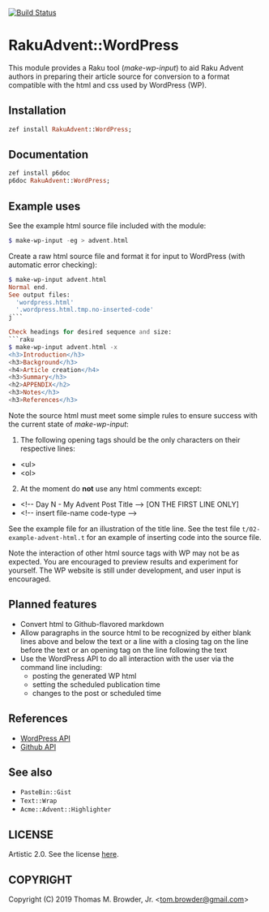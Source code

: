 [![Build Status](https://travis-ci.org/tbrowder/RakuAdvent-WordPress.svg?branch=master)](https://travis-ci.org/tbrowder/RakuAdvent-WordPress)

# RakuAdvent::WordPress

This module provides a Raku tool (*make-wp-input*) to aid Raku Advent
authors in preparing their article source for conversion to a format
compatible with the html and css used by WordPress (WP).

## Installation
```raku
zef install RakuAdvent::WordPress;
```
## Documentation
```raku
zef install p6doc
p6doc RakuAdvent::WordPress;
```
## Example uses

See the example html source file included with
the module:
```raku
$ make-wp-input -eg > advent.html
```

Create a raw html source file and format it
for input to WordPress (with automatic error checking):
```raku
$ make-wp-input advent.html
Normal end.
See output files:
  'wordpress.html'
  '.wordpress.html.tmp.no-inserted-code'
j```

Check headings for desired sequence and size:
```raku
$ make-wp-input advent.html -x
<h3>Introduction</h3>
<h3>Background</h3>
<h4>Article creation</h4>
<h3>Summary</h3>
<h2>APPENDIX</h2>
<h3>Notes</h3>
<h3>References</h3>
```

Note the source html must meet some simple rules
to ensure success with the current state of *make-wp-input*:

1. The following opening tags should be the only characters on their respective
lines:

- \<ul>
- \<ol>

2. At the moment do **not** use any html comments except:

- \<!-- Day N - My Advent Post Title --> [ON THE FIRST LINE ONLY]
- \<!-- insert file-name code-type -->

See the example file for an illustration of the title line.  See the
test file `t/02-example-advent-html.t` for an example of inserting
code into the source file.

Note the interaction of other html source tags with WP may not be as
expected. You are encouraged to preview results and experiment for
yourself. The WP website is still under development, and user input is
encouraged.

## Planned features
- Convert html to Github-flavored markdown
- Allow paragraphs in the source html to be
  recognized by either blank lines above and below
  the text or a line with a closing tag on the
  line before the text or an opening tag on
  the line following the text
- Use the WordPress API to do all interaction
  with the user via the command line including:
    - posting the generated WP html
    - setting the scheduled publication time
    - changes to the post or scheduled time

## References
- <a href="https://developer.wordpress.org/rest-api/">WordPress API</a>
- <a href="https://developer.github.com/v3/">Github API</a>

## See also
- `PasteBin::Gist`
- `Text::Wrap`
- `Acme::Advent::Highlighter`

## LICENSE

Artistic 2.0. See the license [here](./LICENSE).

## COPYRIGHT

Copyright (C) 2019 Thomas M. Browder, Jr. <<tom.browder@gmail.com>>
